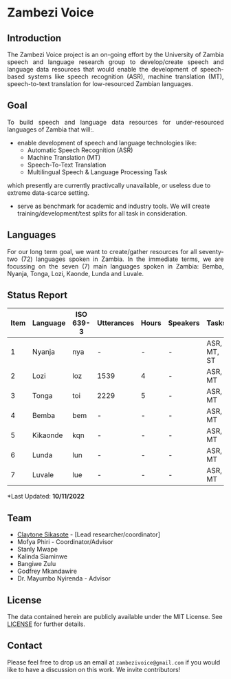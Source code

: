 # Zambezi Voice

## Introduction

<div align="justify">
<p>The Zambezi Voice project is an on-going effort by the University of Zambia speech and language research group  to develop/create speech and language data resources that would enable the development of speech-based systems like speech recognition (ASR), machine translation (MT), speech-to-text translation for low-resourced Zambian languages.</p>
</div>

## Goal
<div align="justify">
  <p> To build speech and language data resources for under-resourced languages of Zambia that will:.</p>
</div>

  - enable development of speech and language technologies like:
    - Automatic Speech Recognition (ASR)
    - Machine Translation (MT)
    - Speech-To-Text Translation
    - Multilingual Speech & Language Processing Task
       
   which presently are currently practivcally unavailable, or useless due to extreme data-scarce setting.
   
  - serve as benchmark for academic and industry tools. We will create training/development/test splits for all task in consideration.
    
## Languages

<div align="justify">
  <p>For our long term goal, we want to create/gather resources for all seventy-two (72) languages spoken in Zambia. In the immediate terms, we are focussing on the seven (7) main languages spoken in Zambia: Bemba, Nyanja, Tonga, Lozi, Kaonde, Lunda and Luvale.</p>
</div>

## Status Report

<div class="tg-wrap" align="left">
  <table>
    <thead>
      <tr>
        <th>Item</th>
        <th>Language</th>
        <th>ISO 639-3</th>
        <th>Utterances</th>
        <th>Hours</th>
        <th>Speakers</th>
        <th>Tasks</th>
      </tr>
    </thead>
    <tbody>
      <tr>
        <td>1</td>
        <td>Nyanja</td>
        <td>nya</td>
        <td>-</td>
        <td>-</td>
        <td>-</td>
        <td>ASR, MT, ST</td>
      </tr>
      <tr>
        <td>2</td>
        <td>Lozi</td>
        <td>loz</td>
        <td>1539</td>
        <td>4</td>
        <td>-</td>
        <td>ASR, MT</td>
      </tr>
      <tr>
        <td>3</td>
        <td>Tonga</td>
        <td>toi</td>
        <td>2229</td>
        <td>5</td>
        <td>-</td>
        <td>ASR, MT</td>
      </tr>
      <tr>
        <td>4</td>
        <td>Bemba</td>
        <td>bem</td>
        <td>-</td>
        <td>-</td>
        <td>-</td>
        <td>ASR, MT</td>
      </tr>
      <tr>
        <td>5</td>
        <td>Kikaonde</td>
        <td>kqn</td>
        <td>-</td>
        <td>-</td>
        <td>-</td>
        <td>ASR, MT</td>
      </tr>
      <tr>
        <td>6</td>
        <td>Lunda</td>
        <td>lun</td>
        <td>-</td>
        <td>-</td>
        <td>-</td>
        <td>ASR, MT</td>
      </tr>
      <tr>
        <td>7</td>
        <td>Luvale</td>
        <td>lue</td>
        <td>-</td>
        <td>-</td>
        <td>-</td>
        <td>ASR, MT</td>
      </tr>
    </tbody>
  </table>
  <p>*Last Updated: <strong>10/11/2022</strong></p>
</div>

## Team

  - [Claytone Sikasote](https://csikasote.github.io) - [Lead researcher/coordinator]
  - Mofya Phiri - Coordinator/Advisor
  - Stanly Mwape
  - Kalinda Siaminwe
  - Bangiwe Zulu
  - Godfrey Mkandawire
  - Dr. Mayumbo Nyirenda - Advisor

## License
The data contained herein are publicly available under the MIT License. See [LICENSE](https://github.com/unza-speech-lab/zambezi-voice/blob/main/LICENSE) for further details.

## Contact

Please feel free to drop us an email at `zambezivoice@gmail.com` if you would like to have a discussion on this work. We invite contributors!

